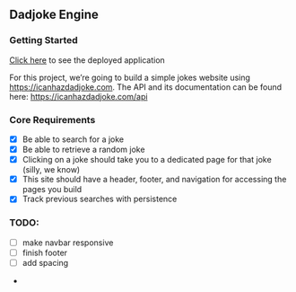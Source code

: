 ## Dadjoke Engine

### Getting Started

[Click here]() to see the deployed application

For this project, we’re going to build a simple jokes website using
https://icanhazdadjoke.com. The API and its documentation can be found here:
https://icanhazdadjoke.com/api

### Core Requirements

-   [x] Be able to search for a joke
-   [x] Be able to retrieve a random joke
-   [x] Clicking on a joke should take you to a dedicated page for that joke (silly, we know)
-   [x] This site should have a header, footer, and navigation for accessing the pages you build
-   [x] Track previous searches with persistence

### TODO:

-   [ ] make navbar responsive
-   [ ] finish footer
-   [ ] add spacing
-

